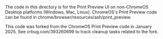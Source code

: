 The code in this directory is for the Print Preview UI on non-ChromeOS Desktop
platforms (Windows, Mac, Linux). ChromeOS's Print Preview code can be found in
chrome/browser/resources/ash/print_preview.

This code was forked from the ChromeOS Print Preview code in January 2025. See
crbug.com/393260699 to track cleanup tasks related to the fork.
